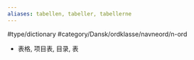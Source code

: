 ```yaml
---
aliases: tabellen, tabeller, tabellerne
---
```

#type/dictionary #category/Dansk/ordklasse/navneord/n-ord 
- 表格, 项目表, 目录, 表
